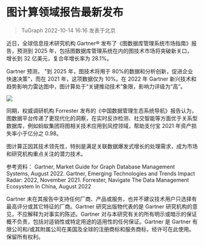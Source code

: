 # 图计算领域报告最新发布

> TuGraph 2022-10-14 16:16 发表于北京

近日，全球信息技术研究机构 Gartner® 发布了《图数据库管理系统市场指南》报告，预测到 2025 年，包括图数据库管理系统在内的图技术市场将突破新关口，增长到 32 亿美元，复合年增长率为 28.1%。

Gartner 预测， "到 2025 年，图技术将用于 80%的数据和分析创新，促进企业快速决策"，而在 2021 年，这项数据仅为 10%。在 2022 年 Gartner 新兴技术和趋势影响力雷达图中，图计算处于“关键推动技术”象限，影响力评级为“高”。

![](https://mmbiz.qpic.cn/mmbiz_png/vMAIKCFcH8Sbf9oFnPa9ic0qWGrT1hScszWy83vARt5wXRicU7r9L0jbTsQ7wBFGb1iaBdEyGegichXsK5SZ9xWycg/640?wx_fmt=png&wxfrom=5&wx_lazy=1&wx_co=1)

同期，权威调研机构 Forrester 发布的《中国数据管理生态系统导航》报告认为，图数据平台传递了更现代化的洞察，在实时反诈检测、社交智能等方面优于关系型数据库，例如蚂蚁集团将图相关技术应用到风控领域，帮助支付宝 2021 年资产损失率小于亿分之 0.98。

图计算正因其技术领先性，特别是满足关联数据爆发式增长的处理需求，成为市场和研究机构重点关注的潜力技术。

参考资料：
Gartner, Market Guide for Graph Database Management Systems, August 2022.
Gartner, Emerging Technologies and Trends Impact Radar: 2022, November 2021.
Forrester, Navigate The Data Management Ecosystem In China, August 2022

Gartner 未在其报告中支持任何厂商、产品或服务，也并不建议技术用户只选择有最高评分或其它特征的厂商。Gartner 研究出版物代表的是 Gartner 研究机构的意见，不应解释为对事实的陈述。Gartner 对与本研究有关的所有明示或暗示的保证概不负责，包括对适销性或特定用途的适用性的任何保证。Gartner 是 Gartner 有限公司和/或其附属公司在美国及全球的注册商标和服务商标，经许可在此使用。保留所有权利。
